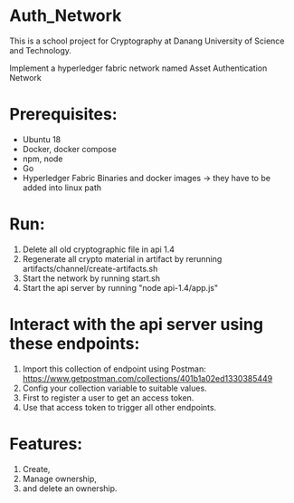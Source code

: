 # Auth_Network

This is a school project for Cryptography at Danang University of Science and Technology.

Implement a hyperledger fabric network named Asset Authentication Network

# Prerequisites:
- Ubuntu 18
- Docker, docker compose
- npm, node
- Go
- Hyperledger Fabric Binaries and docker images
-> they have to be added into linux path

# Run:
1. Delete all old cryptographic file in api 1.4
2. Regenerate all crypto material in artifact by rerunning artifacts/channel/create-artifacts.sh
3. Start the network by running start.sh
4. Start the api server by running "node api-1.4/app.js" 

# Interact with the api server using these endpoints:
1. Import this collection of endpoint using Postman: https://www.getpostman.com/collections/401b1a02ed1330385449
2. Config your collection variable to suitable values.
3. First to register a user to get an access token.
4. Use that access token to trigger all other endpoints.

# Features:
1. Create,
2. Manage ownership,
3. and delete an ownership.
